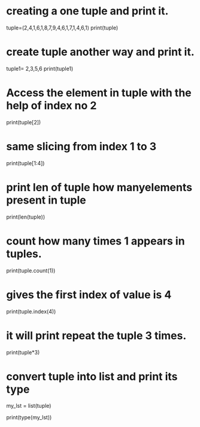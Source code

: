 
# creating a one tuple and print it.
tuple=(2,4,1,6,1,8,7,9,4,6,1,7,1,4,6,1)
print(tuple)

# create tuple another way and print it.
tuple1= 2,3,5,6
print(tuple1)

# Access the element in tuple with the help of index no 2
print(tuple[2])

# same slicing from index 1 to 3
print(tuple[1:4])

# print len of tuple how manyelements present in tuple
print(len(tuple))

# count how many times 1 appears in tuples.
print(tuple.count(1))

# gives the first index of value is 4 
print(tuple.index(4))

# it will print repeat the tuple 3 times.
print(tuple*3)

# convert tuple into list and print its type
my_lst = list(tuple)

print(type(my_lst))
